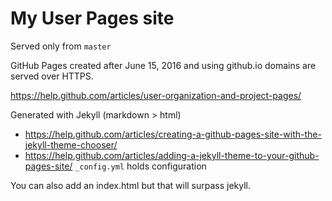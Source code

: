 # My User Pages site

Served only from `master`

GitHub Pages created after June 15, 2016 and using github.io domains are served over HTTPS. 

https://help.github.com/articles/user-organization-and-project-pages/

Generated with Jekyll (markdown > html)
- https://help.github.com/articles/creating-a-github-pages-site-with-the-jekyll-theme-chooser/
- https://help.github.com/articles/adding-a-jekyll-theme-to-your-github-pages-site/
`_config.yml` holds configuration  

You can also add an index.html but that will surpass jekyll.
